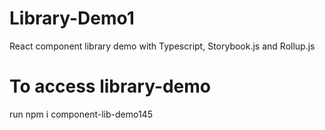 # Library-Demo1
React component library demo with Typescript, Storybook.js and Rollup.js

# To access library-demo 
run npm i component-lib-demo145
